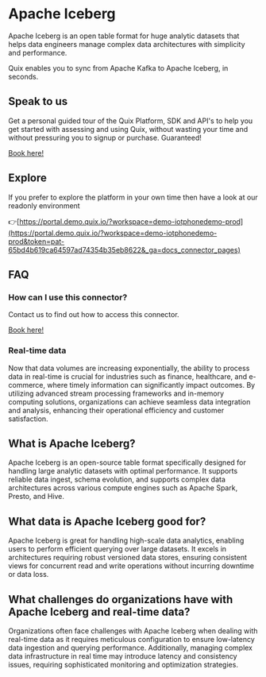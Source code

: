 <!--[tech-name]-->
# Apache Iceberg

<!--[ai-blurb-about-tech]-->
Apache Iceberg is an open table format for huge analytic datasets that helps data engineers manage complex data architectures with simplicity and performance.

Quix enables you to sync from Apache Kafka <span id="to_or_from">to</span> <span id="techname">Apache Iceberg</span>, in seconds.


## Speak to us

Get a personal guided tour of the Quix Platform, SDK and API's to help you get started with assessing and using Quix, without wasting your time and without pressuring you to signup or purchase. Guaranteed!

[Book here!](https://quix.io/book-a-demo)


## Explore

If you prefer to explore the platform in your own time then have a look at our readonly environment

👉[https://portal.demo.quix.io/?workspace=demo-iotphonedemo-prod](https://portal.demo.quix.io/?workspace=demo-iotphonedemo-prod&token=pat-65bd4b619ca64597ad74354b35eb8622&_ga=docs_connector_pages)


## FAQ 

### How can I use this connector?

Contact us to find out how to access this connector.

[Book here!](https://quix.io/book-a-demo)

### Real-time data

Now that data volumes are increasing exponentially, the ability to process data in real-time is crucial for industries such as finance, healthcare, and e-commerce, where timely information can significantly impact outcomes. By utilizing advanced stream processing frameworks and in-memory computing solutions, organizations can achieve seamless data integration and analysis, enhancing their operational efficiency and customer satisfaction.

## What is <span id="techname">Apache Iceberg</span>?

<!--[tech-seo-text]-->
Apache Iceberg is an open-source table format specifically designed for handling large analytic datasets with optimal performance. It supports reliable data ingest, schema evolution, and supports complex data architectures across various compute engines such as Apache Spark, Presto, and Hive.

## What data is <span id="techname">Apache Iceberg</span> good for?

<!--[tech-data-seo-text]-->
Apache Iceberg is great for handling high-scale data analytics, enabling users to perform efficient querying over large datasets. It excels in architectures requiring robust versioned data stores, ensuring consistent views for concurrent read and write operations without incurring downtime or data loss.

## What challenges do organizations have with <span id="techname">Apache Iceberg</span> and real-time data?

<!--[tech-challenges-seo-text]-->
Organizations often face challenges with Apache Iceberg when dealing with real-time data as it requires meticulous configuration to ensure low-latency data ingestion and querying performance. Additionally, managing complex data infrastructure in real time may introduce latency and consistency issues, requiring sophisticated monitoring and optimization strategies.